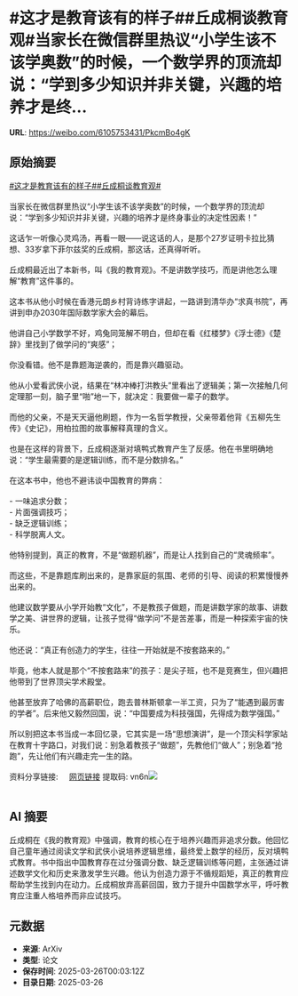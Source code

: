 # #这才是教育该有的样子##丘成桐谈教育观#当家长在微信群里热议“小学生该不该学奥数”的时候，一个数学界的顶流却说：“学到多少知识并非关键，兴趣的培养才是终...

**URL**: https://weibo.com/6105753431/PkcmBo4gK

## 原始摘要

<a href="https://m.weibo.cn/search?containerid=231522type%3D1%26t%3D10%26q%3D%23%E8%BF%99%E6%89%8D%E6%98%AF%E6%95%99%E8%82%B2%E8%AF%A5%E6%9C%89%E7%9A%84%E6%A0%B7%E5%AD%90%23&amp;extparam=%23%E8%BF%99%E6%89%8D%E6%98%AF%E6%95%99%E8%82%B2%E8%AF%A5%E6%9C%89%E7%9A%84%E6%A0%B7%E5%AD%90%23" data-hide=""><span class="surl-text">#这才是教育该有的样子#</span></a><a href="https://m.weibo.cn/search?containerid=231522type%3D1%26t%3D10%26q%3D%23%E4%B8%98%E6%88%90%E6%A1%90%E8%B0%88%E6%95%99%E8%82%B2%E8%A7%82%23&amp;extparam=%23%E4%B8%98%E6%88%90%E6%A1%90%E8%B0%88%E6%95%99%E8%82%B2%E8%A7%82%23" data-hide=""><span class="surl-text">#丘成桐谈教育观#</span></a><br><br>当家长在微信群里热议“小学生该不该学奥数”的时候，一个数学界的顶流却说：“学到多少知识并非关键，兴趣的培养才是终身事业的决定性因素！”<br><br>这话乍一听像心灵鸡汤，再看一眼——说这话的人，是那个27岁证明卡拉比猜想、33岁拿下菲尔兹奖的丘成桐，那这话，还真得听听。<br><br>丘成桐最近出了本新书，叫《我的教育观》。不是讲数学技巧，而是讲他怎么理解“教育”这件事的。<br><br>这本书从他小时候在香港元朗乡村背诗练字讲起，一路讲到清华办“求真书院”，再讲到申办2030年国际数学家大会的幕后。<br><br>他讲自己小学数学不好，鸡兔同笼解不明白，但却在看《红楼梦》《浮士德》《楚辞》里找到了做学问的“爽感”；<br><br>你没看错。他不是靠题海逆袭的，而是靠兴趣驱动。<br><br>他从小爱看武侠小说，结果在“林冲棒打洪教头”里看出了逻辑美；第一次接触几何定理那一刻，脑子里“啪”地一下，就决定：我要做一辈子的数学。<br><br>而他的父亲，不是天天逼他刷题，作为一名哲学教授，父亲带着他背《五柳先生传》《史记》，用柏拉图的故事解释真理的含义。<br><br>也是在这样的背景下，丘成桐逐渐对填鸭式教育产生了反感。他在书里明确地说：“学生最需要的是逻辑训练，而不是分数排名。”<br><br>在这本书中，他也不避讳谈中国教育的弊病：<br><br>- 一味追求分数；<br>- 片面强调技巧；<br>- 缺乏逻辑训练；<br>- 科学脱离人文。<br><br>他特别提到，真正的教育，不是“做题机器”，而是让人找到自己的“灵魂频率”。<br><br>而这些，不是靠题库刷出来的，是靠家庭的氛围、老师的引导、阅读的积累慢慢养出来的。<br><br>他建议数学要从小学开始教“文化”，不是教孩子做题，而是讲数学家的故事、讲数学之美、讲世界的逻辑，让孩子觉得“做学问”不是苦差事，而是一种探索宇宙的快乐。<br><br>他还说：“真正有创造力的学生，往往一开始就是不按套路来的。”<br><br>毕竟，他本人就是那个“不按套路来”的孩子：是尖子班，也不是竞赛生，但兴趣把他带到了世界顶尖学术殿堂。<br><br>他甚至放弃了哈佛的高薪职位，跑去普林斯顿拿一半工资，只为了“能遇到最厉害的学者”。后来他又毅然回国，说：“中国要成为科技强国，先得成为数学强国。”<br><br>所以别把这本书当成一本回忆录，它其实是一场“思想演讲”，是一个顶尖科学家站在教育十字路口，对我们说：别急着教孩子“做题”，先教他们“做人”；别急着“抢跑”，先让他们有兴趣走完一生的路。<br><br>资料分享链接: <a href="https://weibo.cn/sinaurl?u=https%3A%2F%2Fpan.baidu.com%2Fs%2F1tWDyIZlpOkfqM8mH8j681Q%3Fpwd%3Dvn6n" data-hide=""><span class="url-icon"><img style="width: 1rem;height: 1rem" src="https://h5.sinaimg.cn/upload/2015/09/25/3/timeline_card_small_web_default.png" referrerpolicy="no-referrer"></span><span class="surl-text">网页链接</span></a> 提取码: vn6n<img style="" src="https://tvax2.sinaimg.cn/large/006Fd7o3ly1hztceogeuaj30uz0zkwp7.jpg" referrerpolicy="no-referrer"><br><br>

## AI 摘要

丘成桐在《我的教育观》中强调，教育的核心在于培养兴趣而非追求分数。他回忆自己童年通过阅读文学和武侠小说培养逻辑思维，最终爱上数学的经历，反对填鸭式教育。书中指出中国教育存在过分强调分数、缺乏逻辑训练等问题，主张通过讲述数学文化和历史来激发学生兴趣。他认为创造力源于不循规蹈矩，真正的教育应帮助学生找到内在动力。丘成桐放弃高薪回国，致力于提升中国数学水平，呼吁教育应注重人格培养而非应试技巧。

## 元数据

- **来源**: ArXiv
- **类型**: 论文
- **保存时间**: 2025-03-26T00:03:12Z
- **目录日期**: 2025-03-26
